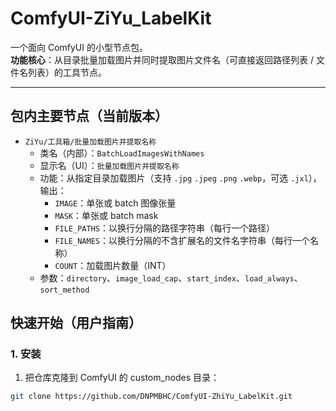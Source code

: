 # ComfyUI-ZiYu_LabelKit

一个面向 ComfyUI 的小型节点包。  
**功能核心**：从目录批量加载图片并同时提取图片文件名（可直接返回路径列表 / 文件名列表）的工具节点。

---

## 包内主要节点（当前版本）
- `ZiYu/工具箱/批量加载图片并提取名称`  
  - 类名（内部）：`BatchLoadImagesWithNames`  
  - 显示名（UI）：`批量加载图片并提取名称`  
  - 功能：从指定目录加载图片（支持 `.jpg` `.jpeg` `.png` `.webp`，可选 `.jxl`），输出：
    - `IMAGE`：单张或 batch 图像张量
    - `MASK`：单张或 batch mask
    - `FILE_PATHS`：以换行分隔的路径字符串（每行一个路径）
    - `FILE_NAMES`：以换行分隔的不含扩展名的文件名字符串（每行一个名称）
    - `COUNT`：加载图片数量（INT）
  - 参数：`directory`、`image_load_cap`、`start_index`、`load_always`、`sort_method`

## 快速开始（用户指南）

### 1. 安装
1. 把仓库克隆到 ComfyUI 的 custom_nodes 目录：
```bash
git clone https://github.com/DNPMBHC/ComfyUI-ZhiYu_LabelKit.git
